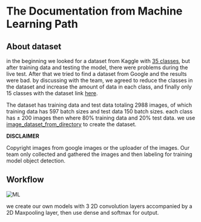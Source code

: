 # The Documentation from Machine Learning Path

## About dataset
in the beginning we looked for a dataset from Kaggle with [35 classes](https://www.kaggle.com/datasets/arizbw/traditional-food-knowledge-of-indonesia?select=train.csv), but after training data and testing the model, there were problems during the live test. After that we tried to find a dataset from Google and the results were bad. by discussing with the team, we agreed to reduce the classes in the dataset and increase the amount of data in each class, and finally only 15 classes with the dataset link [here](https://github.com/citradisi/ML-Models/tree/master/food-tfk-images/data).

The dataset has training data and test data totaling 2988 images, of which training data has 597 batch sizes and test data 150 batch sizes. each class has ± 200 images then where 80% training data and 20% test data. we use [image_dataset_from_directory](https://www.tensorflow.org/api_docs/python/tf/keras/utils/image_dataset_from_directory) to create the dataset.

**DISCLAIMER** 

Copyright images from google images or the uploader of the images. Our team only collected and gathered the images and then labeling for training model object detection.

## Workflow
![ML](https://ia802700.us.archive.org/7/items/workflow_202306/assesment.PNG)

we create our own models with 3 2D convolution layers accompanied by a 2D Maxpooling layer, then use dense and softmax for output.

